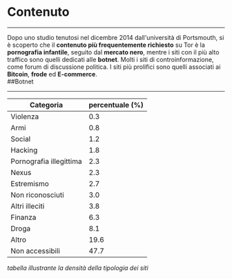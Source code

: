 # Contenuto
---
Dopo uno studio tenutosi nel dicembre 2014 dall'università di Portsmouth, si è scoperto che il **contenuto più frequentemente richiesto** su Tor è la **pornografia infantile**, seguito dal **mercato nero**, mentre i siti con il più alto traffico sono quelli dedicati alle **botnet**. Molti i siti di controinformazione, come forum di discussione politica. I siti più prolifici sono quelli associati ai **Bitcoin**, **frode** ed **E-commerce**.
<br/>
##Botnet











<hr />

| **Categoria** | **percentuale (%)** |
| -- | -- |
| Violenza | 0.3|
| Armi | 0.8 |
| Social | 1.2 |
| Hacking | 1.8 |
| Pornografia illegittima | 2.3|
| Nexus| 2.3
|Estremismo|2.7|
|Non riconosciuti|3.0|
|Altri illeciti|3.8|
|Finanza|6.3|
|Droga	|8.1|
|Altro|19.6|
|Non accessibili|47.7|
*tabella illustrante la densità della tipologia dei siti*
